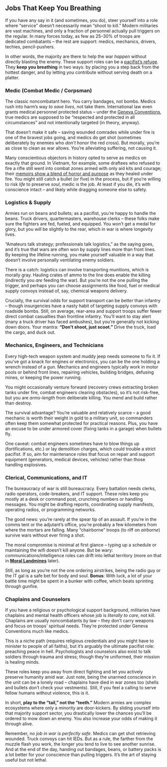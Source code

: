 ## Jobs That Keep You Breathing

If you have any say in it (and sometimes, you do), steer yourself into a role where “service” doesn’t necessarily mean “shoot to kill.” Modern militaries are vast machines, and only a fraction of personnel actually pull triggers on the regular. In many forces today, as few as 25–30% of troops are dedicated combatants – the rest are support: medics, mechanics, drivers, techies, pencil-pushers. 

In other words, the majority are there to help the war *happen* without directly blasting the enemy. These support roles can be a [pacifist’s refuge](https://dalecentersouthernmiss.wordpress.com/2021/11/03/the-tooth-to-tail-ratio-and-modern-army-logistics/). They **keep you breathing** in two ways: by placing you a step back from the hottest danger, and by letting you contribute without serving death on a platter.

### Medic (Combat Medic / Corpsman)

The classic noncombatant hero. You carry bandages, not bombs. Medics rush into harm’s way *to save lives*, not take them. International law even grants medical personnel protected status – under the [Geneva Conventions](https://ihl-databases.icrc.org/en/customary-ihl/v1/rule25), true medics are supposed to be “respected and protected in all circumstances” and not intentionally targeted (in theory, anyway). 

That doesn’t make it safe – saving wounded comrades while under fire is one of the bravest jobs going, and medics do get shot (sometimes deliberately by enemies who *don’t* honor the red cross). But morally, you’re as close to clean as war allows. You’re alleviating suffering, not causing it. 

Many conscientious objectors in history opted to serve as medics on exactly that ground. In Vietnam, for example, some draftees who refused to fire a rifle still went into combat zones armed with only aid kits and courage; their [memoirs show a blend of horror and purpose](https://www.ncronline.org/culture/book-reviews/dual-memoir-looks-back-being-noncombatant-1-o-medics-vietnam-war) as they healed under fire. You might still catch a bullet (or five) in the process, but if you’re willing to risk *life* to preserve *soul*, medic is the job. At least if you die, it’s with conscience intact – and likely while dragging someone else to safety.

### Logistics & Supply

Armies run on beans and bullets; as a pacifist, you’re happy to handle the beans. Truck drivers, quartermasters, warehouse clerks – these folks make sure the fighters are fed, fueled, and equipped. You won’t get a medal for glory, but you *will* be slightly to the rear, which in war is where longevity lives. 

“Amateurs talk strategy; professionals talk logistics,” as the saying goes, and it’s true that wars are often won by supply lines more than front lines. By keeping the lifeline running, you make yourself valuable in a way that doesn’t involve personally ventilating enemy soldiers. 

There is a catch: logistics can involve transporting munitions, which is morally gray. Hauling crates of ammo to the line does enable the killing (indirectly you *are* feeding the war). But you’re not the one pulling the trigger, and perhaps you can choose assignments like food, fuel or medical supply convoys instead of, say, chemical weapons delivery. 

Crucially, the survival odds for support transport can be *better* than infantry – though insurgencies have a nasty habit of targeting supply convoys with roadside bombs. Still, on average, rear-area and support troops suffer fewer direct combat casualties than frontline infantry. You’ll want to stay alert (many a truck driver has faced ambushes), but you’re generally not kicking down doors. Your mantra: **“Don’t shoot, just scoot.”** Drive the truck, load the cargo, and duck out.

### Mechanics, Engineers, and Technicians

Every high-tech weapon system and muddy jeep needs someone to fix it. If you’ve got a knack for engines or electronics, you can be the one holding a wrench instead of a gun. Mechanics and engineers typically work in motor pools or behind front lines, repairing vehicles, building bridges, defusing mines, or keeping the power running. 

You might occasionally venture forward (recovery crews extracting broken tanks under fire, combat engineers clearing obstacles), so it’s not risk-free, but you are *arms-length* from deliberate killing. You mend and build rather than destroy. 

The survival advantage? You’re valuable and relatively scarce – a good mechanic is worth their weight in gold to a military unit, so commanders often keep them somewhat protected for practical reasons. Plus, you have an excuse to be under armored cover (fixing tanks in a garage) when bullets fly. 

One caveat: combat engineers sometimes have to blow things up (fortifications, etc.) or lay demolition charges, which could trouble a strict pacifist. If so, aim for maintenance roles that focus on repair and support equipment (generators, medical devices, vehicles) rather than those handling explosives.

### Clerical, Communications, and IT

The bureaucracy of war is still bureaucracy. Every battalion needs clerks, radio operators, code-breakers, and IT support. These roles keep you mostly at a desk or command post, crunching numbers or handling messages. You might be drafting reports, coordinating supply manifests, operating radios, or programming networks. 

The good news: you’re rarely at the spear tip of an assault. If you’re in the comms tent or the adjutant’s office, you’re probably a few kilometers from where the mortars are falling. Many “chairborne” troops (to riff on *airborne*) survive wars without ever firing a shot. 

The moral compromise is minimal at first glance – typing up a schedule or maintaining the wifi doesn’t kill anyone. But be wary: communications/intelligence roles can drift into lethal territory (more on that in **[Moral Landmines](/moral-landmines)** later). 

Still, as long as you’re not the one ordering airstrikes, being the radio guy or the IT gal is a safe bet for body and soul. **Bonus**: With luck, a lot of your battle time might be spent in a bunker with coffee, which beats sprinting through gunfire.

### Chaplains and Counselors

If you have a religious or psychological support background, militaries have chaplains and mental health officers whose job is *literally to care*, not kill. Chaplains are usually noncombatants by law – they don’t carry weapons and focus on troops’ spiritual needs. They’re protected under Geneva Conventions much like medics. 

This is a niche path (requires religious credentials and you might have to minister to people of all faiths), but it’s arguably the ultimate pacifist role: preaching peace in hell. Psychologists and counselors also exist to talk soldiers through trauma and stress; though they’re uniformed, their mission is healing minds. 

These roles keep you away from direct fighting and let you actively preserve humanity amid war. Just note, being the unarmed conscience in the unit can be a lonely road – chaplains have died in war zones too (shells and bullets don’t check your vestments). Still, if you feel a calling to serve fellow humans without violence, this is it.

In short, **play to the “tail,” not the “teeth.”** Modern armies are complex ecosystems where only a minority are door-kickers. By sliding yourself into that majority support sector, you drastically lower the chances you’ll be ordered to mow down an enemy. You also increase your odds of making it through alive. 

Remember, *no job in war is perfectly safe*. Medics can get shot retrieving wounded. Truck convoys can hit IEDs. But as a rule, the farther from the muzzle flash you work, the longer you tend to live to see another sunrise. And at the end of the day, handing out bandages, beans, or battery packs is a lot better for your conscience than pulling triggers. It’s the art of staying useful but not lethal.